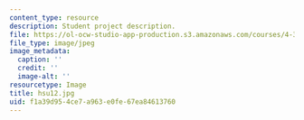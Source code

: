 ```yaml
---
content_type: resource
description: Student project description.
file: https://ol-ocw-studio-app-production.s3.amazonaws.com/courses/4-341-introduction-to-photography-fall-2002/f1a39d954ce7a963e0fe67ea84613760_hsu12.jpg
file_type: image/jpeg
image_metadata:
  caption: ''
  credit: ''
  image-alt: ''
resourcetype: Image
title: hsu12.jpg
uid: f1a39d95-4ce7-a963-e0fe-67ea84613760
---
```

